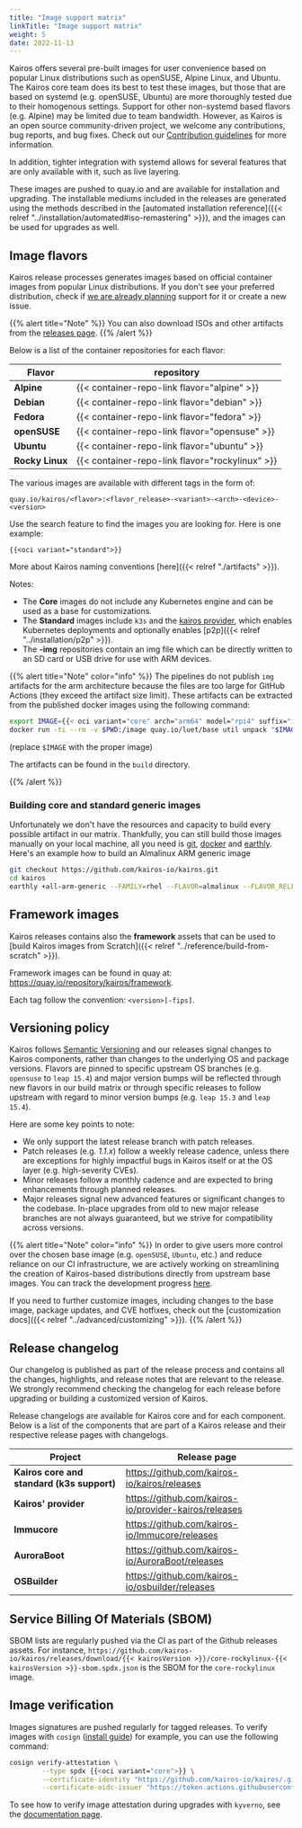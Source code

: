 ```yaml
---
title: "Image support matrix"
linkTitle: "Image support matrix"
weight: 5
date: 2022-11-13
---
```


Kairos offers several pre-built images for user convenience based on popular Linux distributions such as openSUSE, Alpine Linux, and Ubuntu. The Kairos core team does its best to test these images, but those that are based on systemd (e.g. openSUSE, Ubuntu) are more thoroughly tested due to their homogenous settings. Support for other non-systemd based flavors (e.g. Alpine) may be limited due to team bandwidth. However, as Kairos is an open source community-driven project, we welcome any contributions, bug reports, and bug fixes. Check out our [Contribution guidelines](https://github.com/kairos-io/kairos/contribute) for more information.

In addition, tighter integration with systemd allows for several features that are only available with it, such as live layering.

These images are pushed to quay.io and are available for installation and upgrading. The installable mediums included in the releases are generated using the methods described in the [automated installation reference]({{< relref "../installation/automated#iso-remastering" >}}), and the images can be used for upgrades as well.

## Image flavors

Kairos release processes generates images based on official container images from popular Linux distributions. If you don't see your preferred distribution, check if [we are already planning](https://github.com/kairos-io/kairos/issues?q=is%3Aopen+is%3Aissue+label%3Aarea%2Fflavor) support for it or create a new issue.

{{% alert title="Note" %}}
You can also download ISOs and other artifacts from the [releases page](https://github.com/kairos-io/kairos/releases).
{{% /alert %}}

Below is a list of the container repositories for each flavor:

| **Flavor**      | repository |
|-----------------|------------|
| **Alpine**      | {{< container-repo-link flavor="alpine" >}}     |
| **Debian**      | {{< container-repo-link flavor="debian" >}}     |
| **Fedora**      | {{< container-repo-link flavor="fedora" >}}     |
| **openSUSE**    | {{< container-repo-link flavor="opensuse" >}}   |
| **Ubuntu**      | {{< container-repo-link flavor="ubuntu" >}}     |
| **Rocky Linux** | {{< container-repo-link flavor="rockylinux" >}} |

The various images are available with different tags in the form of:

```
quay.io/kairos/<flavor>:<flavor_release>-<variant>-<arch>-<device>-<version>
```

Use the search feature to find the images you are looking for.
Here is one example:

`{{<oci variant="standard">}}`

More about Kairos naming conventions [here]({{< relref "./artifacts" >}}).

Notes:

- The **Core** images do not include any Kubernetes engine and can be used as a base for customizations.
- The **Standard** images include `k3s` and the [kairos provider](https://github.com/kairos-io/provider-kairos), which enables Kubernetes deployments and optionally enables [p2p]({{< relref "../installation/p2p" >}}).
- The **-img** repositories contain an img file which can be directly written to an SD card or USB drive for use with ARM devices.

{{% alert title="Note" color="info" %}}
The pipelines do not publish `img` artifacts for the arm architecture because the files are too large for GitHub Actions (they exceed the artifact size limit). These artifacts can be extracted from the published docker images using the following command:

```bash
export IMAGE={{< oci variant="core" arch="arm64" model="rpi4" suffix="img">}}
docker run -ti --rm -v $PWD:/image quay.io/luet/base util unpack "$IMAGE" /image
```

(replace `$IMAGE` with the proper image)

The artifacts can be found in the `build` directory.

{{% /alert %}}

### Building core and standard generic images

Unfortunately we don't have the resources and capacity to build every possible artifact in our matrix. Thankfully, you can still build those images manually on your local machine, all you need is [git](https://git-scm.com/), [docker](https://www.docker.com/) and [earthly](https://earthly.dev/). Here's an example how to build an Almalinux ARM generic image

```bash
git checkout https://github.com/kairos-io/kairos.git
cd kairos
earthly +all-arm-generic --FAMILY=rhel --FLAVOR=almalinux --FLAVOR_RELEASE=9 --BASE_IMAGE=almalinux:9 --VARIANT=core
```

## Framework images

Kairos releases contains also the __framework__ assets that can be used to [build Kairos images from Scratch]({{< relref "../reference/build-from-scratch" >}}).

Framework images can be found in quay at: https://quay.io/repository/kairos/framework.

Each tag follow the convention: `<version>[-fips]`.

## Versioning policy

Kairos follows [Semantic Versioning](https://semver.org/) and our releases signal changes to Kairos components, rather than changes to the underlying OS and package versions. Flavors are pinned to specific upstream OS branches (e.g. `opensuse` to `leap 15.4`) and major version bumps will be reflected through new flavors in our build matrix or through specific releases to follow upstream with regard to minor version bumps (e.g. `leap 15.3` and `leap 15.4`).

Here are some key points to note:
- We only support the latest release branch with patch releases.
- Patch releases (e.g. _1.1.x_) follow a weekly release cadence, unless there are exceptions for highly impactful bugs in Kairos itself or at the OS layer (e.g. high-severity CVEs).
- Minor releases follow a monthly cadence and are expected to bring enhancements through planned releases.
- Major releases signal new advanced features or significant changes to the codebase. In-place upgrades from old to new major release branches are not always guaranteed, but we strive for compatibility across versions.

{{% alert title="Note" color="info" %}}
In order to give users more control over the chosen base image (e.g. `openSUSE`, `Ubuntu`, etc.) and reduce reliance on our CI infrastructure, we are actively working on streamlining the creation of Kairos-based distributions directly from upstream base images. You can track the development progress [here](https://github.com/kairos-io/kairos/issues/116).

If you need to further customize images, including changes to the base image, package updates, and CVE hotfixes, check out the [customization docs]({{< relref "../advanced/customizing" >}}).
{{% /alert %}}


## Release changelog

Our changelog is published as part of the release process and contains all the changes, highlights, and release notes that are relevant to the release. We strongly recommend checking the changelog for each release before upgrading or building a customized version of Kairos.

Release changelogs are available for Kairos core and for each component. Below is a list of the components that are part of a Kairos release and their respective release pages with changelogs.

| **Project**                                  	                                | **Release page**                                       	 |
|-------------------------------------------------------------------------------|----------------------------------------------------------|
| **Kairos core and standard (k3s support)**                                  	 | https://github.com/kairos-io/kairos/releases      	      |
| **Kairos' provider**                                                          | https://github.com/kairos-io/provider-kairos/releases    |
| **Immucore**                                                                  | https://github.com/kairos-io/Immucore/releases           |
| **AuroraBoot**                                                                | https://github.com/kairos-io/AuroraBoot/releases         |
| **OSBuilder**                                                                 | https://github.com/kairos-io/osbuilder/releases          |

## Service Billing Of Materials (SBOM)

  SBOM lists are regularly pushed via the CI as part of the Github releases assets. For instance, `https://github.com/kairos-io/kairos/releases/download/{{< kairosVersion >}}/core-rockylinux-{{< kairosVersion >}}-sbom.spdx.json` is the SBOM for the `core-rockylinux` image.

## Image verification

Images signatures are pushed regularly for tagged releases. To verify images with `cosign` ([install guide](https://docs.sigstore.dev/cosign/installation/)) for example, you can use the following command:

```bash
cosign verify-attestation \
        --type spdx {{<oci variant="core">}} \
        --certificate-identity "https://github.com/kairos-io/kairos/.github/workflows/release.yaml@refs/tags/{{< kairosVersion >}}" \
        --certificate-oidc-issuer "https://token.actions.githubusercontent.com"
```

To see how to verify image attestation during upgrades with `kyverno`, see the [documentation page](https://kairos.io/docs/upgrade/kubernetes/#verify-images-attestation-during-upgrades).

